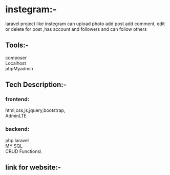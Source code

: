 # instegram:-
laravel project like instegram can upload photo add post add comment,
edit or delete for post ,has account and followers and can follow others 
## Tools:-
composer\
Localhost\
phpMyadmin

## Tech Description:-
### frontend:
html,css,js,jquery,bootstrap,\
AdminLTE
### backend:
php laravel\
MY SQL\
CRUD Functions\

## link for website:-
